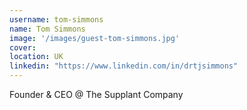 ```yaml
---
username: tom-simmons
name: Tom Simmons
image: '/images/guest-tom-simmons.jpg'
cover:
location: UK
linkedin: "https://www.linkedin.com/in/drtjsimmons"
---
```

Founder & CEO @ The Supplant Company